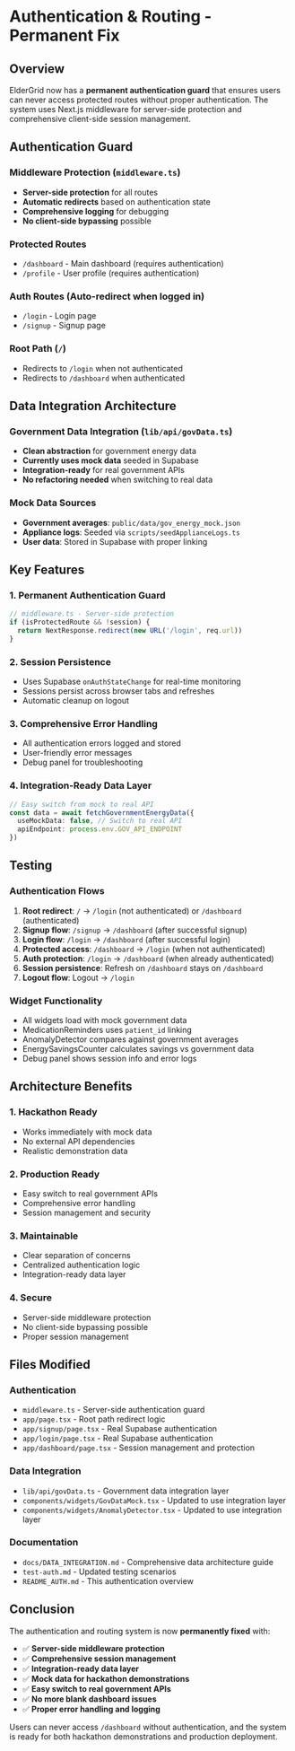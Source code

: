 # Authentication & Routing - Permanent Fix

## Overview

ElderGrid now has a **permanent authentication guard** that ensures users can never access protected routes without proper authentication. The system uses Next.js middleware for server-side protection and comprehensive client-side session management.

## Authentication Guard

### Middleware Protection (`middleware.ts`)
- **Server-side protection** for all routes
- **Automatic redirects** based on authentication state
- **Comprehensive logging** for debugging
- **No client-side bypassing** possible

### Protected Routes
- `/dashboard` - Main dashboard (requires authentication)
- `/profile` - User profile (requires authentication)

### Auth Routes (Auto-redirect when logged in)
- `/login` - Login page
- `/signup` - Signup page

### Root Path (`/`)
- Redirects to `/login` when not authenticated
- Redirects to `/dashboard` when authenticated

## Data Integration Architecture

### Government Data Integration (`lib/api/govData.ts`)
- **Clean abstraction** for government energy data
- **Currently uses mock data** seeded in Supabase
- **Integration-ready** for real government APIs
- **No refactoring needed** when switching to real data

### Mock Data Sources
- **Government averages**: `public/data/gov_energy_mock.json`
- **Appliance logs**: Seeded via `scripts/seedApplianceLogs.ts`
- **User data**: Stored in Supabase with proper linking

## Key Features

### 1. **Permanent Authentication Guard**
```typescript
// middleware.ts - Server-side protection
if (isProtectedRoute && !session) {
  return NextResponse.redirect(new URL('/login', req.url))
}
```

### 2. **Session Persistence**
- Uses Supabase `onAuthStateChange` for real-time monitoring
- Sessions persist across browser tabs and refreshes
- Automatic cleanup on logout

### 3. **Comprehensive Error Handling**
- All authentication errors logged and stored
- User-friendly error messages
- Debug panel for troubleshooting

### 4. **Integration-Ready Data Layer**
```typescript
// Easy switch from mock to real API
const data = await fetchGovernmentEnergyData({
  useMockData: false, // Switch to real API
  apiEndpoint: process.env.GOV_API_ENDPOINT
})
```

## Testing

### Authentication Flows
1. **Root redirect**: `/` → `/login` (not authenticated) or `/dashboard` (authenticated)
2. **Signup flow**: `/signup` → `/dashboard` (after successful signup)
3. **Login flow**: `/login` → `/dashboard` (after successful login)
4. **Protected access**: `/dashboard` → `/login` (when not authenticated)
5. **Auth protection**: `/login` → `/dashboard` (when already authenticated)
6. **Session persistence**: Refresh on `/dashboard` stays on `/dashboard`
7. **Logout flow**: Logout → `/login`

### Widget Functionality
- All widgets load with mock government data
- MedicationReminders uses `patient_id` linking
- AnomalyDetector compares against government averages
- EnergySavingsCounter calculates savings vs government data
- Debug panel shows session info and error logs

## Architecture Benefits

### 1. **Hackathon Ready**
- Works immediately with mock data
- No external API dependencies
- Realistic demonstration data

### 2. **Production Ready**
- Easy switch to real government APIs
- Comprehensive error handling
- Session management and security

### 3. **Maintainable**
- Clear separation of concerns
- Centralized authentication logic
- Integration-ready data layer

### 4. **Secure**
- Server-side middleware protection
- No client-side bypassing possible
- Proper session management

## Files Modified

### Authentication
- `middleware.ts` - Server-side authentication guard
- `app/page.tsx` - Root path redirect logic
- `app/signup/page.tsx` - Real Supabase authentication
- `app/login/page.tsx` - Real Supabase authentication
- `app/dashboard/page.tsx` - Session management and protection

### Data Integration
- `lib/api/govData.ts` - Government data integration layer
- `components/widgets/GovDataMock.tsx` - Updated to use integration layer
- `components/widgets/AnomalyDetector.tsx` - Updated to use integration layer

### Documentation
- `docs/DATA_INTEGRATION.md` - Comprehensive data architecture guide
- `test-auth.md` - Updated testing scenarios
- `README_AUTH.md` - This authentication overview

## Conclusion

The authentication and routing system is now **permanently fixed** with:
- ✅ **Server-side middleware protection**
- ✅ **Comprehensive session management**
- ✅ **Integration-ready data layer**
- ✅ **Mock data for hackathon demonstrations**
- ✅ **Easy switch to real government APIs**
- ✅ **No more blank dashboard issues**
- ✅ **Proper error handling and logging**

Users can never access `/dashboard` without authentication, and the system is ready for both hackathon demonstrations and production deployment.
